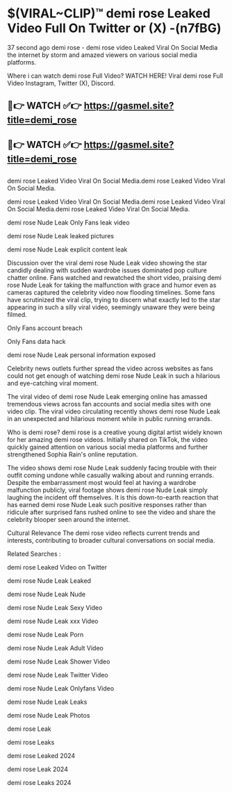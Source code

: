 # $(VIRAL~CLIP)™ demi rose Leaked Video Full On Twitter or (X) -(n7fBG)
37 second ago demi rose - demi rose video Leaked Viral On Social Media the internet by storm and amazed viewers on various social media platforms.

Where i can watch demi rose Full Video? WATCH HERE! Viral demi rose Full Video Instagram, Twitter (X), Discord.

## 🔴👉 WATCH ✅👉 https://gasmel.site?title=demi_rose
## 🔴👉 WATCH ✅👉 https://gasmel.site?title=demi_rose
##
demi rose Leaked Video Viral On Social Media.demi rose Leaked Video Viral On Social Media.

demi rose Leaked Video Viral On Social Media.demi rose Leaked Video Viral On Social Media.demi rose Leaked Video Viral On Social Media.

demi rose Nude Leak Only Fans leak video

demi rose Nude Leak leaked pictures

demi rose Nude Leak explicit content leak

Discussion over the viral demi rose Nude Leak video showing the star candidly dealing with sudden wardrobe issues dominated pop culture chatter online. Fans watched and rewatched the short video, praising demi rose Nude Leak for taking the malfunction with grace and humor even as cameras captured the celebrity video now flooding timelines. Some fans have scrutinized the viral clip, trying to discern what exactly led to the star appearing in such a silly viral video, seemingly unaware they were being filmed.


Only Fans account breach

Only Fans data hack

demi rose Nude Leak personal information exposed

Celebrity news outlets further spread the video across websites as fans could not get enough of watching demi rose Nude Leak in such a hilarious and eye-catching viral moment.


The viral video of demi rose Nude Leak emerging online has amassed tremendous views across fan accounts and social media sites with one video clip. The viral video circulating recently shows demi rose Nude Leak in an unexpected and hilarious moment while in public running errands.


Who is demi rose? demi rose is a creative young digital artist widely known for her amazing demi rose videos. Initially shared on TikTok, the video quickly gained attention on various social media platforms and further strengthened Sophia Rain's online reputation.

The video shows demi rose Nude Leak suddenly facing trouble with their outfit coming undone while casually walking about and running errands. Despite the embarrassment most would feel at having a wardrobe malfunction publicly, viral footage shows demi rose Nude Leak simply laughing the incident off themselves. It is this down-to-earth reaction that has earned demi rose Nude Leak such positive responses rather than ridicule after surprised fans rushed online to see the video and share the celebrity blooper seen around the internet.

Cultural Relevance The demi rose video reflects current trends and interests, contributing to broader cultural conversations on social media.

Related Searches :

demi rose Leaked Video on Twitter

demi rose Nude Leak Leaked

demi rose Nude Leak Nude

demi rose Nude Leak Sexy Video

demi rose Nude Leak xxx Video

demi rose Nude Leak Porn

demi rose Nude Leak Adult Video

demi rose Nude Leak Shower Video

demi rose Nude Leak Twitter Video

demi rose Nude Leak Onlyfans Video

demi rose Nude Leak Leaks

demi rose Nude Leak Photos

demi rose Leak

demi rose Leaks

demi rose Leaked 2024

demi rose Leak 2024

demi rose Leaks 2024
